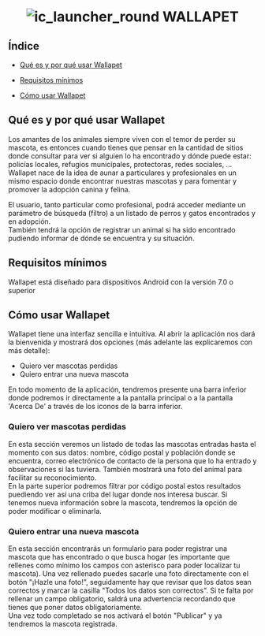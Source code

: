 # <h1 align="center"> ![ic_launcher_round](https://github.com/jessifiteuax/WallaPetApp/assets/156848338/f1338179-8605-4016-ab52-859026a768ea) WALLAPET </h1>

## Índice

* [Qué es y por qué usar Wallapet](#qué-es-y-por-qué-usar-Wallapet)

* [Requisitos mínimos](#requisitos-mínimos)

* [Cómo usar Wallapet](#cómo-usar-wallapet)

## Qué es y por qué usar Wallapet

Los amantes de los animales siempre viven con el temor de perder su mascota, es entonces cuando tienes que pensar en la cantidad de sitios donde consultar para ver si alguien lo ha encontrado y dónde puede estar: policías locales, refugios municipales, protectoras, redes sociales, ...
Wallapet nace de la idea de aunar a particulares y profesionales en un mismo espacio donde encontrar nuestras mascotas y para fomentar y promover la adopción canina y felina. 

El usuario, tanto particular como profesional, podrá acceder mediante un parámetro de búsqueda (filtro) a un listado de perros y gatos encontrados y en adopción.  
También tendrá la opción de registrar un animal si ha sido encontrado pudiendo informar de dónde se encuentra y su situación.

## Requisitos mínimos

Wallapet está diseñado para dispositivos Android con la versión 7.0 o superior

## Cómo usar Wallapet
Wallapet tiene una interfaz sencilla e intuitiva. Al abrir la aplicación nos dará la bienvenida y mostrará dos opciones (más adelante las explicaremos con más detalle):
- Quiero ver mascotas perdidas
- Quiero entrar una nueva mascota
  
En todo momento de la aplicación, tendremos presente una barra inferior donde podremos ir directamente a la pantalla principal o a la pantalla 'Acerca De' a través de los iconos de la barra inferior.


### Quiero ver mascotas perdidas

En esta sección veremos un listado de todas las mascotas entradas hasta el momento con sus datos: nombre, código postal y población donde se encuentra, correo electrónico de contacto de la persona que lo ha entrado y observaciones si las tuviera. También mostrará una foto del animal para facilitar su reconocimiento.  
En la parte superior podremos filtrar por código postal estos resultados puediendo ver así una criba del lugar donde nos interesa buscar. Si tenemos nueva información sobre la mascota, tendremos la opción de poder modificar o eliminarla.


### Quiero entrar una nueva mascota
En esta sección encontrarás un formulario para poder registrar una mascota que has encontrado o que busca hogar (es importante que rellenes como mínimo los campos con asterisco para poder localizar tu mascota). Una vez rellenado puedes sacarle una foto directamente con el botón "¡Hazle una foto!", seguidamente hay que revisar que los datos sean correctos y marcar la casilla "Todos los datos son correctos". Si te falta por rellenar un campo obligatorio, saldrá una advertencia recordando que tienes que poner datos obligatoriamente.  
Una vez todo completado se nos activará el botón "Publicar" y ya tendremos la mascota registrada.








